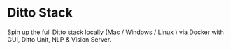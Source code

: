 # Ditto Stack
Spin up the full Ditto stack locally (Mac / Windows / Linux ) via Docker with GUI, Ditto Unit, NLP & Vision Server.
